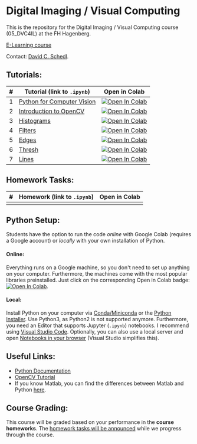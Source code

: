 # Digital Imaging / Visual Computing 

This is the repository for the Digital Imaging / Visual Computing course (05_DVC4IL) at the FH Hagenberg.

[E-Learning course](https://elearning.fh-ooe.at/course/view.php?id=34875)

Contact: [David C. Schedl](mailto:david.schedl@fh-hagenberg.at).

## Tutorials:

| # | Tutorial (link to `.ipynb`)                        | Open in Colab                                                                                                                                                           |
| - | ---------------------------------------------------- | ----------------------------------------------------------------------------------------------------------------------------------------------------------------------- |
| 1 | [Python for Computer Vision](./01_PythonTutorial.ipynb) | [![Open In Colab](https://colab.research.google.com/assets/colab-badge.svg)](https://colab.research.google.com/github/Digital-Media/di_cv/blob/main/01_PythonTutorial.ipynb) |
| 2 | [Introduction to OpenCV](./02_Images.ipynb)             | [![Open In Colab](https://colab.research.google.com/assets/colab-badge.svg)](https://colab.research.google.com/github/Digital-Media/di_cv/blob/main/02_Images.ipynb)         |
| 3 | [Histograms](./03_Histograms.ipynb)                     | [![Open In Colab](https://colab.research.google.com/assets/colab-badge.svg)](https://colab.research.google.com/github/Digital-Media/di_cv/blob/main/03_Histograms.ipynb)     |
| 4 | [Filters](./04_Filters.ipynb)                           | [![Open In Colab](https://colab.research.google.com/assets/colab-badge.svg)](https://colab.research.google.com/github/Digital-Media/di_cv/blob/main/04_Filters.ipynb)        |
| 5 | [Edges](./05_Edges.ipynb)                               | [![Open In Colab](https://colab.research.google.com/assets/colab-badge.svg)](https://colab.research.google.com/github/Digital-Media/di_cv/blob/main/05_Edges.ipynb)          |
| 6 | [Thresh](./06_Thresh.ipynb)                             | [![Open In Colab](https://colab.research.google.com/assets/colab-badge.svg)](https://colab.research.google.com/github/Digital-Media/di_cv/blob/main/06_Thresh.ipynb)         |
| 7 | [Lines](./07_Lines.ipynb)                               | [![Open In Colab](https://colab.research.google.com/assets/colab-badge.svg)](https://colab.research.google.com/github/Digital-Media/di_cv/blob/main/07_Lines.ipynb)          |

<!--
| 11 | [Transfer Learning](./11_TL.ipynb) | [![Open In Colab](https://colab.research.google.com/assets/colab-badge.svg)](https://colab.research.google.com/github/Digital-Media/di_cv/blob/main/11_TL.ipynb) |
| 12 | [Object Detection](./12_OD.ipynb) | [![Open In Colab](https://colab.research.google.com/assets/colab-badge.svg)](https://colab.research.google.com/github/Digital-Media/di_cv/blob/main/12_OD.ipynb) |
-->

## Homework Tasks:

| # | Homework (link to `.ipynb`) | Open in Colab |
| - | ----------------------------- | ------------- |
|   |                               |               |

<!--
| 4 | [Image Classification](./HW04_Classification.ipynb) | [![Open In Colab](https://colab.research.google.com/assets/colab-badge.svg)](https://colab.research.google.com/github/Digital-Media/di_cv/blob/main/HW04_Classification.ipynb) |
-->

## Python Setup:

Students have the option to run the code _online_ with Google Colab (requires a Google account) or _locally_ with your own installation of Python.

#### Online:

Everything runs on a Google machine, so you don't need to set up anything on your computer. Furthermore, the machines come with the most popular libraries preinstalled.
Just click on the corresponding Open in Colab badge: [![Open In Colab](https://colab.research.google.com/assets/colab-badge.svg)](#tutorials).

#### Local:

Install Python on your computer via [Conda/Miniconda](https://conda.io/projects/conda/en/latest/user-guide/install/windows.html) or the [Python Installer](https://www.python.org/downloads/). Use Python3, as Python2 is not supported anymore. Furthermore, you need an Editor that supports Jupyter (`.ipynb`) notebooks. I recommend using [Visual Studio Code](https://code.visualstudio.com/download). Optionally, you can also use a local server and open [Notebooks in your browser](https://test-jupyter.readthedocs.io/en/latest/install.html) (Visual Studio simplifies this).

## Useful Links:

- [Python Documentation](https://docs.python.org/3.8/)
- [OpenCV Tutorial](https://docs.opencv.org/master/d9/df8/tutorial_root.html)
- If you know Matlab, you can find the differences between Matlab and Python [here](https://numpy.org/doc/stable/user/numpy-for-matlab-users.html).

## Course Grading:

This course will be graded based on your performance in the **course homeworks**.
The [homework tasks will be announced](#Homework-Tasks) while we progress through the course.

[^1]: Using Colab is highly recommended for these tutorial(s).
